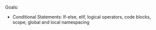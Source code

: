 Goals: 

- Conditional Statements: If-else, elif, logical operators, code blocks, scope, global and local namespacing
